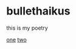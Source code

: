 bullethaikus
============

this is my poetry

[one](https://dl.dropboxusercontent.com/u/75065952/bullethaiku1.swf) [two](https://dl.dropboxusercontent.com/u/75065952/bullethaiku2.swf)